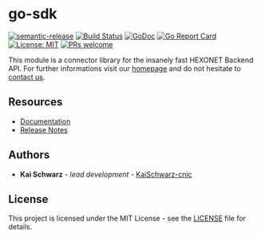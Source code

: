 # go-sdk

[![semantic-release](https://img.shields.io/badge/%20%20%F0%9F%93%A6%F0%9F%9A%80-semantic--release-e10079.svg)](https://github.com/semantic-release/semantic-release)
[![Build Status](https://github.com/centralnicgroup-opensource/rtldev-middleware-go-sdk/workflows/Release/badge.svg?branch=master)](https://github.com/centralnicgroup-opensource/rtldev-middleware-go-sdk/workflows/Release/badge.svg?branch=master)
[![GoDoc](https://godoc.org/github.com/centralnicgroup-opensource/rtldev-middleware-go-sdk?status.svg)](https://godoc.org/github.com/centralnicgroup-opensource/rtldev-middleware-go-sdk)
[![Go Report Card](https://goreportcard.com/badge/github.com/centralnicgroup-opensource/rtldev-middleware-go-sdk)](https://goreportcard.com/report/github.com/centralnicgroup-opensource/rtldev-middleware-go-sdk)
[![License: MIT](https://img.shields.io/badge/License-MIT-blue.svg)](https://opensource.org/licenses/MIT)
[![PRs welcome](https://img.shields.io/badge/PRs-welcome-brightgreen.svg)](https://github.com/centralnicgroup-opensource/rtldev-middleware-go-sdk/blob/master/CONTRIBUTING.md)

This module is a connector library for the insanely fast HEXONET Backend API. For further informations visit our [homepage](http://hexonet.net) and do not hesitate to [contact us](https://www.hexonet.net/contact).

## Resources

- [Documentation](https://centralnicgroup-public.github.io/rtldev-middleware-documentation/docs/hexonet/sdks/go-sdk/)
- [Release Notes](https://github.com/centralnicgroup-opensource/rtldev-middleware-go-sdk/releases)

## Authors

- **Kai Schwarz** - _lead development_ - [KaiSchwarz-cnic](https://github.com/kaischwarz-cnic)

## License

This project is licensed under the MIT License - see the [LICENSE](LICENSE) file for details.
